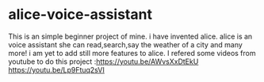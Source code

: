 # alice-voice-assistant
This is an simple beginner project of mine.
i have invented alice.
alice is an voice assistant she can read,search,say the weather of a city and many more!
i am yet to add still more features to alice.
I refered some videos from youtube to do this project :https://youtu.be/AWvsXxDtEkU
https://youtu.be/Lp9Ftuq2sVI


